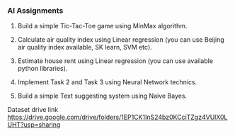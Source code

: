 ### AI Assignments

1. Build a simple Tic-Tac-Toe game using MinMax algorithm.

2. Calculate air quality index using Linear regression (you can use Beijing air quality index available, SK learn, SVM etc).

3. Estimate house rent using Linear regression (you can use available python libraries).

4. Implement Task 2 and Task 3 using Neural Network technics.

5. Build a simple Text suggesting system using Naive Bayes.

Dataset drive link
https://drive.google.com/drive/folders/1EP1CK1InS24bz0KCciTZgz4VUlX0LUHT?usp=sharing

